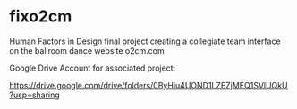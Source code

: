 # fixo2cm
Human Factors in Design final project creating a collegiate team interface on the ballroom dance website o2cm.com

Google Drive Account for associated project:

https://drive.google.com/drive/folders/0ByHiu4UOND1LZEZjMEQ1SVlUQkU?usp=sharing

